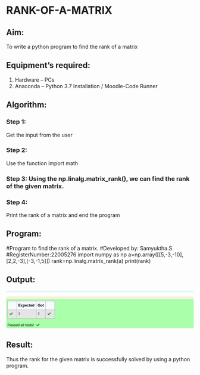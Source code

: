 # RANK-OF-A-MATRIX
## Aim:
To write a python program to find the rank of a matrix
## Equipment’s required:
1. 	Hardware – PCs
2. 	Anaconda – Python 3.7 Installation / Moodle-Code Runner
## Algorithm:
### Step 1: 
Get the input from the user
### Step 2: 
Use the function import math
### Step 3: Using the np.linalg.matrix_rank(), we can find the rank of the given matrix.
### Step 4: 
Print the rank of a matrix and end the program
## Program:
#Program to find the rank of a matrix.
#Developed by: Samyuktha.S
#RegisterNumber:22005276
import numpy as np
a=np.array([[5,-3,-10],[2,2,-3],[-3,-1,5]])
rank=np.linalg.matrix_rank(a)
print(rank)
## Output:
![output](/git.png)
## Result:
Thus the rank for the given matrix is successfully solved by  using a python program.

